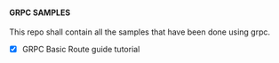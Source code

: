 #### GRPC SAMPLES

This repo shall contain all the samples that have been done using grpc. 

- [x] GRPC Basic Route guide tutorial
